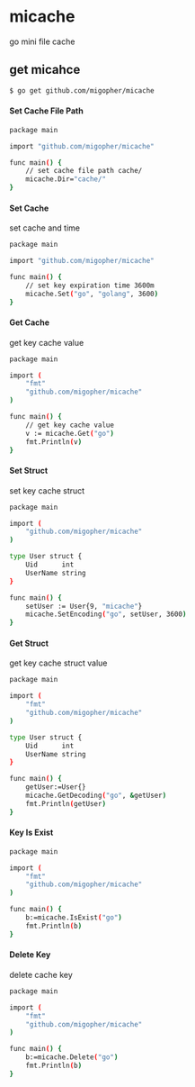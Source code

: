 # micache
go mini file cache 
## get micahce
````sh
$ go get github.com/migopher/micache
````
#### Set Cache File Path

````sh
package main

import "github.com/migopher/micache"

func main() {
	// set cache file path cache/
	micache.Dir="cache/"
}

````

#### Set Cache
set cache  and time
````sh
package main

import "github.com/migopher/micache"

func main() {
	// set key expiration time 3600m
	micache.Set("go", "golang", 3600)
}

````

#### Get Cache
get key cache value
````sh
package main

import (
	"fmt"
	"github.com/migopher/micache"
)

func main() {
	// get key cache value
	v := micache.Get("go")
	fmt.Println(v)
}

````

#### Set Struct
set key cache struct
````sh
package main

import (
	"github.com/migopher/micache"
)

type User struct {
	Uid      int
	UserName string
}

func main() {
	setUser := User{9, "micache"}
	micache.SetEncoding("go", setUser, 3600)
}

````

#### Get Struct
get key cache struct value
````sh
package main

import (
	"fmt"
	"github.com/migopher/micache"
)

type User struct {
	Uid      int
	UserName string
}

func main() {
	getUser:=User{}
	micache.GetDecoding("go", &getUser)
	fmt.Println(getUser)
}

````

#### Key Is Exist 

````sh
package main

import (
	"fmt"
	"github.com/migopher/micache"
)

func main() {
	b:=micache.IsExist("go")
	fmt.Println(b)
}

````

#### Delete Key
delete cache key 
````sh
package main

import (
	"fmt"
	"github.com/migopher/micache"
)

func main() {
	b:=micache.Delete("go")
	fmt.Println(b)
}

````



